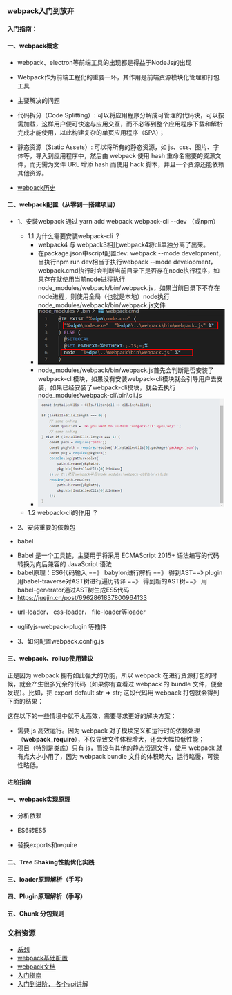 
### webpack入门到放弃


####  入门指南：

#### 一、webpack概念

* webpack、electron等前端工具的出现都是得益于NodeJs的出现
* Webpack作为前端工程化的重要一环，其作用是前端资源模块化管理和打包工具


* 主要解决的问题
- 代码拆分（Code Splitting）: 可以将应用程序分解成可管理的代码块，可以按需加载，这样用户便可快速与应用交互，而不必等到整个应用程序下载和解析完成才能使用，以此构建复杂的单页应用程序（SPA）；

- 静态资源（Static Assets）: 可以将所有的静态资源，如 js、css、图片、字体等，导入到应用程序中，然后由 webpack 使用 hash 重命名需要的资源文件，而无需为文件 URL 增添 hash 而使用 hack 脚本，并且一个资源还能依赖其他资源。

- [webpack历史](https://segmentfault.com/a/1190000019650480)

#### 二、webpack配置（从零到一搭建项目）

* 1、安装webpack
    通过 yarn add webpack webpack-cli --dev （或npm）
    * 1.1 为什么需要安装webpack-cli ？
        - webpack4 与 webpack3相比webpack4将cli单独分离了出来。
        - 在package.json中script配置dev: webpack --mode development，当执行npm run dev相当于执行webpack --mode development，
        webpack.cmd执行时会判断当前目录下是否存在node执行程序，如果存在就使用当前node进程执行node_modules/webpack/bin/webpack.js，如果当前目录下不存在node进程，则使用全局（也就是本地）node执行node_modules/webpack/bin/webpack.js文件
        - ![示例1](./1.png)
        - node_modules/webpack/bin/webpack.js首先会判断是否安装了webpack-cli模块，如果没有安装webpack-cli模块就会引导用户去安装，如果已经安装了webpack-cli模块，就会去执行node_modules\webpack-cli\bin\cli.js
         - ![示例22](./2.png)
    * 1.2 webpack-cli的作用 ？     

* 2、安装重要的依赖包
- babel  
* Babel 是一个工具链，主要用于将采用 ECMAScript 2015+ 语法编写的代码转换为向后兼容的 JavaScript 语法
* babel原理：ES6代码输入 ==》 babylon进行解析 ==》 得到AST==》 plugin用babel-traverse对AST树进行遍历转译 ==》 得到新的AST树==》 用babel-generator通过AST树生成ES5代码
* []()https://juejin.cn/post/6962861837800964133

- url-loader， css-loader， file-loader等loader

- uglifyjs-webpack-plugin 等插件


* 3、如何配置webpack.config.js

#### 三、webpack、rollup使用建议

正是因为 webpack 拥有如此强大的功能，所以 webpack 在进行资源打包的时候，就会产生很多冗余的代码（如果你有查看过 webpack 的 bundle 文件，便会发现）。比如，把 export default str => str; 这段代码用 webpack 打包就会得到下面的结果：

这在以下的一些情境中就不太高效，需要寻求更好的解决方案：
- 需要 js 高效运行。因为 webpack 对子模块定义和运行时的依赖处理（__webpack_require__），不仅导致文件体积增大，还会大幅拉低性能；
- 项目（特别是类库）只有 js，而没有其他的静态资源文件，使用 webpack 就有点大才小用了，因为 webpack bundle 文件的体积略大，运行略慢，可读性略低。





#### 进阶指南

####  一、webpack实现原理

* 分析依赖

* ES6转ES5

* 替换exports和require


#### 二、Tree Shaking性能优化实践


#### 三、loader原理解析（手写）


#### 四、Plugin原理解析（手写）


#### 五、Chunk 分包规则




### 文档资源

- [系列](https://segmentfault.com/a/1190000040008841)
- [webpack基础配置](https://www.toptal.com/javascript/a-guide-to-managing-webpack-dependencies)
- [webpack文档](https://v4.webpack.docschina.org/concepts/)
- [入门指南](https://zhaoda.net/webpack-handbook/module-system.html)
- [入门到进阶， 各个api讲解](https://www.mdnice.com/writing/7347c59a220c402495e3f4086911a1af)















